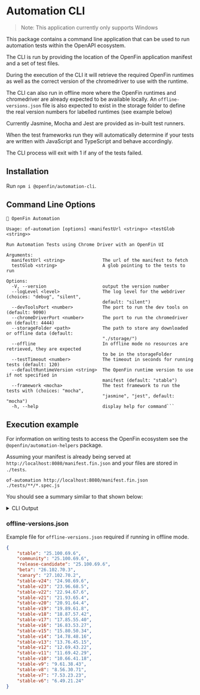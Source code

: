 # Automation CLI

> Note: This application currently only supports Windows

This package contains a command line application that can be used to run automation tests within the OpenAPI ecosystem.

The CLI is run by providing the location of the OpenFin application manifest and a set of test files.

During the execution of the CLI it will retrieve the required OpenFin runtimes as well as the correct version of the chromedriver to use with the runtime.

The CLI can also run in offline more where the OpenFin runtimes and chromedriver are already expected to be available locally. An `offline-versions.json` file is also expected to exist in the storage folder to define the real version numbers for labelled runtimes (see example below)

Currently Jasmine, Mocha and Jest are provided as in-built test runners.

When the test frameworks run they will automatically determine if your tests are written with JavaScript and TypeScript and behave accordingly.

The CLI process will exit with 1 if any of the tests failed.

## Installation

Run `npm i @openfin/automation-cli`.

## Command Line Options

```shell
🚀 OpenFin Automation

Usage: of-automation [options] <manifestUrl <string>> <testGlob <string>>

Run Automation Tests using Chrome Driver with an OpenFin UI

Arguments:
  manifestUrl <string>              The url of the manifest to fetch
  testGlob <string>                 A glob pointing to the tests to run

Options:
  -V, --version                     output the version number
  --logLevel <level>                The log level for the webdriver (choices: "debug", "silent",  
                                    default: "silent")
  --devToolsPort <number>           The port to run the dev tools on (default: 9090)
  --chromeDriverPort <number>       The port to run the chromedriver on (default: 4444)
  --storageFolder <path>            The path to store any downloaded or offline data (default:    
                                    "./storage/")
  --offline                         In offline mode no resources are retrieved, they are expected 
                                    to be in the storageFolder
  --testTimeout <number>            The timeout in seconds for running tests (default: 120)       
  --defaultRuntimeVersion <string>  The OpenFin runtime version to use if not specified in        
                                    manifest (default: "stable")
  --framework <mocha>               The test framework to run the tests with (choices: "mocha",   
                                    "jasmine", "jest", default: "mocha")
  -h, --help                        display help for command```
```

## Execution example

For information on writing tests to access the OpenFin ecosystem see the `@openfin/automation-helpers` package.

Assuming your manifest is already being served at `http://localhost:8080/manifest.fin.json` and your files are stored in `./tests`.

```shell
of-automation http://localhost:8080/manifest.fin.json ./tests/**/*.spec.js
```

You should see a summary similar to that shown below:

<details>
  <summary>CLI Output</summary>

```shell  
🚀 OpenFin Automation

  ⚙️  Manifest Url http://localhost:8080/manifest.fin.json
  ⚙️  Test Glob Path ./tests/**/*.spec.js
  ⚙️  Log Level silent
  ⚙️  Dev Tools Port 9090
  ⚙️  Chrome Driver Port 4444
  ⚙️  Test Framework mocha
  ⚙️  Test Timeout 120
  ⚙️  Default Runtime Version stable
  ⚙️  Storage Folder ./storage/
  ⚙️  Offline false
_______________________________________________________

➡️  Loading manifest
   http://localhost:8080/manifest.fin.json

  ✅  Manifest loaded
_______________________________________________________

➡️  Resolving OpenFin runtime version
   Version 23.96.68.3

  ✅  Final Runtime version 23.96.68.3
_______________________________________________________

➡️  Get Chrome Driver
   Version 96

  ✅  Chrome Driver already exists .\storage\chromedriver\96\chromedriver.exe
_______________________________________________________

➡️  Creating temp profile directory
   .\tmp\\openfin-test-1651745687443

  ✅  Directory created
_______________________________________________________

➡️  Cleaning up OpenFin instances

  ✅  Cleanup instances complete
_______________________________________________________

➡️  Querying Desktop Owner Settings

  ✅  Writing Temporary Desktop Owner Settings .\tmp\\openfin-dos-1651745687531.json
  ✅  Setting Desktop Owner Setting file:\\\.\tmp\\openfin-dos-1651745687531.json
  ✅  Current Desktop Owner Setting http://localhost:5081/api/dos/openfin
_______________________________________________________

➡️  Running OpenFin
   C:\Users\marty\AppData\Local\OpenFin\OpenFinRVM.exe

  ✅  Args --config=http://localhost:8080/manifest.fin.json,--working-dir="C:\Users\user\AppData\Local\OpenFin",--runtime-arguments="--remote-debugging-port=9090"
  ✅  OpenFinRVM Process 22084
_______________________________________________________

➡️  Starting Chrome Driver
   .\storage\chromedriver\96\chromedriver.exe port 4444

  ✅  Chrome Driver Process 20880
  ✅  Waiting for Chrome Driver to be ready

Starting ChromeDriver 96.0.4664.18 (b8887b3d1742adb0873f871edc1d8d8c1d46bb96-refs/branch-heads/4664@{#236}) on port 4444
Only local connections are allowed.
Please see https://chromedriver.chromium.org/security-considerations for suggestions on keeping ChromeDriver safe.
ChromeDriver was started successfully.
_______________________________________________________

➡️  Running Tests using Mocha
   Version 9.2.2

  Register with Home

    ✔ The title should be set
    ✔ The runtime version should be set
    ✔ Can open the home window (7263ms)
    ✔ Can search in the home window (1392ms)
    ✔ Can select entries in the home window by index (2077ms)
    ✔ Can select entries in the home window by id (2045ms)
    ✔ Can open the home window filters
    ✔ Can get the filter ids
    ✔ Set a filter by index
    ✔ Set a filter by id
    ✔ Can close the home window filters (3035ms)
    ✔ Can check selected entry content
    ✔ Can open an entry in the home window (1036ms)
    ✔ Can clear entries in the home window (1670ms)
    ✔ Can close the home window (640ms)
    ✔ Can perform operation in the interop window (2069ms)

  16 passing (21s)

_______________________________________________________

➡️  Cleaning Up

  ✅  Closing Chrome Driver
  ✅  Restoring DOS
  ✅  Setting Desktop Owner Setting http://localhost:5081/api/dos/openfin
  ✅  Removing temporary DOS Settings
  ✅  Cleaning up OpenFin instances
  ✅  Cleanup instances complete
  ✅  Removing temp data directory .\tmp\\openfin-test-1651745687443
_______________________________________________________

😀  Successfully ran the tests
```

</details>

### offline-versions.json

Example file for `offline-versions.json` required if running in offline mode.

```json
{
    "stable": "25.100.69.6",
    "community": "25.100.69.6",
    "release-candidate": "25.100.69.6",
    "beta": "26.102.70.3",
    "canary": "27.102.70.2",
    "stable-v24": "24.98.69.6",
    "stable-v23": "23.96.68.5",
    "stable-v22": "22.94.67.6",
    "stable-v21": "21.93.65.4",
    "stable-v20": "20.91.64.4",
    "stable-v19": "19.89.61.8",
    "stable-v18": "18.87.57.42",
    "stable-v17": "17.85.55.40",
    "stable-v16": "16.83.53.27",
    "stable-v15": "15.80.50.34",
    "stable-v14": "14.78.48.16",
    "stable-v13": "13.76.45.15",
    "stable-v12": "12.69.43.22",
    "stable-v11": "11.69.42.29",
    "stable-v10": "10.66.41.18",
    "stable-v9": "9.61.38.43",
    "stable-v8": "8.56.30.71",
    "stable-v7": "7.53.23.23",
    "stable-v6": "6.49.21.24"
}
```
